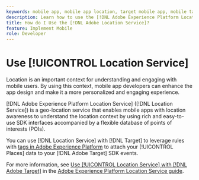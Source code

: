 ```yaml
---
keywords: mobile app, mobile app location, target mobile app, mobile target locations, location service, adobe experience cloud location service, pois, points of interest, sdk, location, mobile app1
description: Learn how to use the [!DNL Adobe Experience Platform Location Service] to enable your mobile apps with location awareness.
title: How do I Use the [!DNL Adobe Location Service]?
feature: Implement Mobile
role: Developer
---
```

# Use [!UICONTROL Location Service]

Location is an important context for understanding and engaging with mobile users. By using this context, mobile app developers can enhance the app design and make it a more personalized and engaging experience.

[!DNL Adobe Experience Platform Location Service] ([!DNL Location Service]) is a geo-location service that enables mobile apps with location awareness to understand the location context by using rich and easy-to-use SDK interfaces accompanied by a flexible database of points of interests (POIs).

You can use [!DNL Location Service] with [!DNL Target] to leverage rules with [tags in Adobe Experience Platform](https://experienceleague.adobe.com/docs/experience-platform/tags/home.html) to attach your [!UICONTROL Places] data to your [!DNL Adobe Target] SDK events.

For more information, see [Use [!UICONTROL Location Service] with [!DNL Adobe Target]](https://experienceleague.adobe.com/docs/places/using/use-places-with-other-solutions/places-target/places-target.html) in the [Adobe Experience Platform Location Service guide](https://experienceleague.adobe.com/docs/places/using/home.html).
